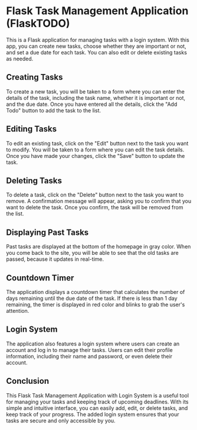 # Flask Task Management Application (FlaskTODO)

This is a Flask application for managing tasks with a login system. With this app, you can create new tasks, choose whether they are important or not, and set a due date for each task. You can also edit or delete existing tasks as needed.


## Creating Tasks

To create a new task, you will be taken to a form where you can enter the details of the task, including the task name, whether it is important or not, and the due date. Once you have entered all the details, click the "Add Todo" button to add the task to the list.


## Editing Tasks

To edit an existing task, click on the "Edit" button next to the task you want to modify. You will be taken to a form where you can edit the task details. Once you have made your changes, click the "Save" button to update the task.


## Deleting Tasks

To delete a task, click on the "Delete" button next to the task you want to remove. A confirmation message will appear, asking you to confirm that you want to delete the task. Once you confirm, the task will be removed from the list.


## Displaying Past Tasks

Past tasks are displayed at the bottom of the homepage in gray color. When you come back to the site, you will be able to see that the old tasks are passed, because it updates in real-time.


## Countdown Timer

The application displays a countdown timer that calculates the number of days remaining until the due date of the task. If there is less than 1 day remaining, the timer is displayed in red color and blinks to grab the user's attention.


## Login System

The application also features a login system where users can create an account and log in to manage their tasks. Users can edit their profile information, including their name and password, or even delete their account.


## Conclusion

This Flask Task Management Application with Login System is a useful tool for managing your tasks and keeping track of upcoming deadlines. With its simple and intuitive interface, you can easily add, edit, or delete tasks, and keep track of your progress. The added login system ensures that your tasks are secure and only accessible by you.
